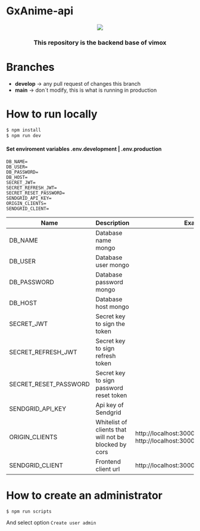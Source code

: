 # GxAnime-api


<p align="center">
  <img src="https://res.cloudinary.com/djiqx3siw/image/upload/v1624480890/Group_17_yk32tr.svg" />
</p>

<h3 align="center">
  This repository is the backend base of vimox
</h3>

# Branches

- **develop** -> any pull request of changes this branch
- **main** -> don´t modify, this is what is running in production

# How to run locally

```bash
$ npm install
$ npm run dev
```

#### Set enviroment variables .env.development | .env.production

```
DB_NAME=
DB_USER=
DB_PASSWORD=
DB_HOST=
SECRET_JWT=
SECRET_REFRESH_JWT=
SECRET_RESET_PASSWORD=
SENDGRID_API_KEY=
ORIGIN_CLIENTS=
SENDGRID_CLIENT=
```

| Name                  | Description                                            | Example                                                              |
|-----------------------|--------------------------------------------------------|----------------------------------------------------------------------|
| DB_NAME               | Database name mongo                                    |                                                                      |
| DB_USER               | Database user mongo                                    |                                                                      |
| DB_PASSWORD           | Database password mongo                                |                                                                      |
| DB_HOST               | Database host mongo                                    |                                                                      |
| SECRET_JWT            | Secret key to sign the token                           |                                                                      |
| SECRET_REFRESH_JWT    | Secret key to sign refresh token                       |                                                                      |
| SECRET_RESET_PASSWORD | Secret key to sign password reset token                |                                                                      |
| SENDGRID_API_KEY      | Api key of Sendgrid                                    |                                                                      |
| ORIGIN_CLIENTS        |  Whitelist of clients that will not be blocked by cors | http://localhost:3000 or http://localhost:3000~http://localhost:4000 |
| SENDGRID_CLIENT       | Frontend client url                                    | http://localhost:3000                                                |


# How to create an administrator
```
$ npm run scripts
```
And select option ```Create user admin```
